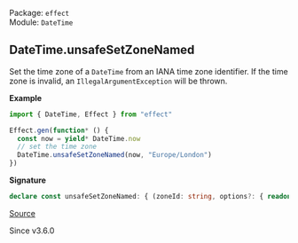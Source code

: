 Package: `effect`<br />
Module: `DateTime`<br />

## DateTime.unsafeSetZoneNamed

Set the time zone of a `DateTime` from an IANA time zone identifier. If the
time zone is invalid, an `IllegalArgumentException` will be thrown.

**Example**

```ts
import { DateTime, Effect } from "effect"

Effect.gen(function* () {
  const now = yield* DateTime.now
  // set the time zone
  DateTime.unsafeSetZoneNamed(now, "Europe/London")
})
```

**Signature**

```ts
declare const unsafeSetZoneNamed: { (zoneId: string, options?: { readonly adjustForTimeZone?: boolean | undefined; readonly disambiguation?: Disambiguation | undefined; }): (self: DateTime) => Zoned; (self: DateTime, zoneId: string, options?: { readonly adjustForTimeZone?: boolean | undefined; readonly disambiguation?: Disambiguation | undefined; }): Zoned; }
```

[Source](https://github.com/Effect-TS/effect/tree/main/packages/effect/src/DateTime.ts#L712)

Since v3.6.0